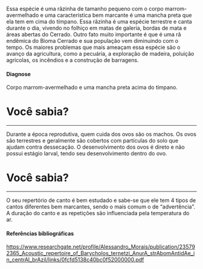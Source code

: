 ﻿Essa espécie é uma rãzinha de tamanho pequeno com o corpo marrom-avermelhado e uma característica bem marcante é uma mancha preta que ela tem em cima do tímpano.
Essa rãzinha é uma espécie terrestre e canta durante o dia, vivendo no folhiço em matas de galeria, bordas de mata e áreas abertas do Cerrado.
Outro fato muito importante é que é uma rã <glossario>endêmica</glossario> do Bioma Cerrado e sua população vem diminuindo com o tempo. Os maiores problemas que mais ameaçam essa espécie são o avanço da agricultura, como a pecuária, a exploração de madeira, poluição agrícolas, os incêndios e a construção de barragens.
#### Diagnose
Corpo marrom-avermelhado e uma mancha preta acima do tímpano.
<div class="col-lg-12">
  <div class="jumbotron">
    <h1 class="display-4">Você sabia?</h1>
    <hr class="my-4">
    <p><p>Durante a época reprodutiva, quem cuida dos ovos são os machos. Os ovos são terrestres e geralmente são cobertos com partículas do solo que ajudam contra <glossario>dessecação</glossario>. O desenvolvimento dos ovos é direto e não possui estágio larval, tendo seu desenvolvimento dentro do ovo.</p></p>
  </div>
</div>

<div class="col-lg-12">
  <div class="jumbotron">
    <h1 class="display-4">Você sabia?</h1>
    <hr class="my-4">
    <p><p>O seu repertório de canto é bem estudado e sabe-se que ele tem 4 tipos de cantos diferentes bem marcantes, sendo o mais comum o de “advertência”. A duração do canto e as repetições são influenciada pela temperatura do ar.</p></p>
  </div>
</div>

#### Referências bibliográficas
https://www.researchgate.net/profile/Alessandro_Morais/publication/235792365_Acoustic_repertoire_of_Barycholos_ternetzi_AnurA_strAbomAntidAe_in_centrAl_brAzil/links/0fcfd5138c40bc0f52000000.pdf